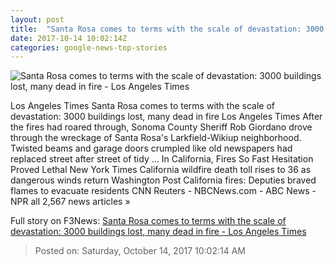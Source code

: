 ```yaml
---
layout: post
title:  "Santa Rosa comes to terms with the scale of devastation: 3000 buildings lost, many dead in fire - Los Angeles Times"
date: 2017-10-14 10:02:14Z
categories: google-news-top-stories
---
```


![Santa Rosa comes to terms with the scale of devastation: 3000 buildings lost, many dead in fire - Los Angeles Times](http://www.trbimg.com/img-59e1dbbb/turbine/la-me-santa-rosa-fire-toll-20171014)

Los Angeles Times Santa Rosa comes to terms with the scale of devastation: 3000 buildings lost, many dead in fire Los Angeles Times After the fires had roared through, Sonoma County Sheriff Rob Giordano drove through the wreckage of Santa Rosa's Larkfield-Wikiup neighborhood. Twisted beams and garage doors crumpled like old newspapers had replaced street after street of tidy ... In California, Fires So Fast Hesitation Proved Lethal New York Times California wildfire death toll rises to 36 as dangerous winds return Washington Post California fires: Deputies braved flames to evacuate residents CNN Reuters - NBCNews.com - ABC News - NPR all 2,567 news articles »


Full story on F3News: [Santa Rosa comes to terms with the scale of devastation: 3000 buildings lost, many dead in fire - Los Angeles Times](http://www.f3nws.com/n/maVa2)

> Posted on: Saturday, October 14, 2017 10:02:14 AM
